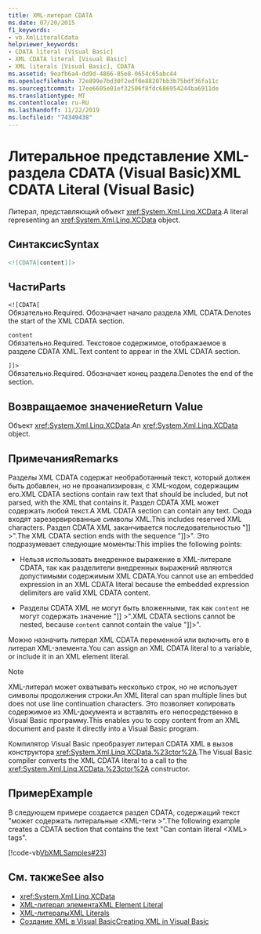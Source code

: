 ```yaml
---
title: XML-литерал CDATA
ms.date: 07/20/2015
f1_keywords:
- vb.XmlLiteralCdata
helpviewer_keywords:
- CDATA literal [Visual Basic]
- XML CDATA literal [Visual Basic]
- XML literals [Visual Basic], CDATA
ms.assetid: 9eafb6a4-dd9d-4866-85e8-0654c65abc44
ms.openlocfilehash: 72e899e7bd30f2edf0e88207bb3b75bdf36fa11c
ms.sourcegitcommit: 17ee6605e01ef32506f8fdc686954244ba6911de
ms.translationtype: MT
ms.contentlocale: ru-RU
ms.lasthandoff: 11/22/2019
ms.locfileid: "74349438"
---
```

# <a name="xml-cdata-literal-visual-basic"></a><span data-ttu-id="c3b22-102">Литеральное представление XML-раздела CDATA (Visual Basic)</span><span class="sxs-lookup"><span data-stu-id="c3b22-102">XML CDATA Literal (Visual Basic)</span></span>
<span data-ttu-id="c3b22-103">Литерал, представляющий объект <xref:System.Xml.Linq.XCData>.</span><span class="sxs-lookup"><span data-stu-id="c3b22-103">A literal representing an <xref:System.Xml.Linq.XCData> object.</span></span>  
  
## <a name="syntax"></a><span data-ttu-id="c3b22-104">Синтаксис</span><span class="sxs-lookup"><span data-stu-id="c3b22-104">Syntax</span></span>  
  
```xml  
<![CDATA[content]]>  
```  
  
## <a name="parts"></a><span data-ttu-id="c3b22-105">Части</span><span class="sxs-lookup"><span data-stu-id="c3b22-105">Parts</span></span>  
 `<![CDATA[`  
 <span data-ttu-id="c3b22-106">Обязательно.</span><span class="sxs-lookup"><span data-stu-id="c3b22-106">Required.</span></span> <span data-ttu-id="c3b22-107">Обозначает начало раздела XML CDATA.</span><span class="sxs-lookup"><span data-stu-id="c3b22-107">Denotes the start of the XML CDATA section.</span></span>  
  
 `content`  
 <span data-ttu-id="c3b22-108">Обязательно.</span><span class="sxs-lookup"><span data-stu-id="c3b22-108">Required.</span></span> <span data-ttu-id="c3b22-109">Текстовое содержимое, отображаемое в разделе CDATA XML.</span><span class="sxs-lookup"><span data-stu-id="c3b22-109">Text content to appear in the XML CDATA section.</span></span>  
  
 `]]>`  
 <span data-ttu-id="c3b22-110">Обязательно.</span><span class="sxs-lookup"><span data-stu-id="c3b22-110">Required.</span></span> <span data-ttu-id="c3b22-111">Обозначает конец раздела.</span><span class="sxs-lookup"><span data-stu-id="c3b22-111">Denotes the end of the section.</span></span>  
  
## <a name="return-value"></a><span data-ttu-id="c3b22-112">Возвращаемое значение</span><span class="sxs-lookup"><span data-stu-id="c3b22-112">Return Value</span></span>  
 <span data-ttu-id="c3b22-113">Объект <xref:System.Xml.Linq.XCData>.</span><span class="sxs-lookup"><span data-stu-id="c3b22-113">An <xref:System.Xml.Linq.XCData> object.</span></span>  
  
## <a name="remarks"></a><span data-ttu-id="c3b22-114">Примечания</span><span class="sxs-lookup"><span data-stu-id="c3b22-114">Remarks</span></span>  
 <span data-ttu-id="c3b22-115">Разделы XML CDATA содержат необработанный текст, который должен быть добавлен, но не проанализирован, с XML-кодом, содержащим его.</span><span class="sxs-lookup"><span data-stu-id="c3b22-115">XML CDATA sections contain raw text that should be included, but not parsed, with the XML that contains it.</span></span> <span data-ttu-id="c3b22-116">Раздел CDATA XML может содержать любой текст.</span><span class="sxs-lookup"><span data-stu-id="c3b22-116">A XML CDATA section can contain any text.</span></span> <span data-ttu-id="c3b22-117">Сюда входят зарезервированные символы XML.</span><span class="sxs-lookup"><span data-stu-id="c3b22-117">This includes reserved XML characters.</span></span> <span data-ttu-id="c3b22-118">Раздел CDATA XML заканчивается последовательностью "]] >".</span><span class="sxs-lookup"><span data-stu-id="c3b22-118">The XML CDATA section ends with the sequence "]]>".</span></span> <span data-ttu-id="c3b22-119">Это подразумевает следующие моменты:</span><span class="sxs-lookup"><span data-stu-id="c3b22-119">This implies the following points:</span></span>  
  
- <span data-ttu-id="c3b22-120">Нельзя использовать внедренное выражение в XML-литерале CDATA, так как разделители внедренных выражений являются допустимыми содержимым XML CDATA.</span><span class="sxs-lookup"><span data-stu-id="c3b22-120">You cannot use an embedded expression in an XML CDATA literal because the embedded expression delimiters are valid XML CDATA content.</span></span>  
  
- <span data-ttu-id="c3b22-121">Разделы CDATA XML не могут быть вложенными, так как `content` не могут содержать значение "]] >".</span><span class="sxs-lookup"><span data-stu-id="c3b22-121">XML CDATA sections cannot be nested, because `content` cannot contain the value "]]>".</span></span>  
  
 <span data-ttu-id="c3b22-122">Можно назначить литерал XML CDATA переменной или включить его в литерал XML-элемента.</span><span class="sxs-lookup"><span data-stu-id="c3b22-122">You can assign an XML CDATA literal to a variable, or include it in an XML element literal.</span></span>  
  
> [!NOTE]
> <span data-ttu-id="c3b22-123">XML-литерал может охватывать несколько строк, но не использует символы продолжения строки.</span><span class="sxs-lookup"><span data-stu-id="c3b22-123">An XML literal can span multiple lines but does not use line continuation characters.</span></span> <span data-ttu-id="c3b22-124">Это позволяет копировать содержимое из XML-документа и вставлять его непосредственно в Visual Basic программу.</span><span class="sxs-lookup"><span data-stu-id="c3b22-124">This enables you to copy content from an XML document and paste it directly into a Visual Basic program.</span></span>  
  
 <span data-ttu-id="c3b22-125">Компилятор Visual Basic преобразует литерал CDATA XML в вызов конструктора <xref:System.Xml.Linq.XCData.%23ctor%2A>.</span><span class="sxs-lookup"><span data-stu-id="c3b22-125">The Visual Basic compiler converts the XML CDATA literal to a call to the <xref:System.Xml.Linq.XCData.%23ctor%2A> constructor.</span></span>  
  
## <a name="example"></a><span data-ttu-id="c3b22-126">Пример</span><span class="sxs-lookup"><span data-stu-id="c3b22-126">Example</span></span>  
 <span data-ttu-id="c3b22-127">В следующем примере создается раздел CDATA, содержащий текст "может содержать литеральные \<XML-теги >".</span><span class="sxs-lookup"><span data-stu-id="c3b22-127">The following example creates a CDATA section that contains the text "Can contain literal \<XML> tags".</span></span>  
  
 [!code-vb[VbXMLSamples#23](~/samples/snippets/visualbasic/VS_Snippets_VBCSharp/VbXMLSamples/VB/XMLSamples11.vb#23)]  
  
## <a name="see-also"></a><span data-ttu-id="c3b22-128">См. также</span><span class="sxs-lookup"><span data-stu-id="c3b22-128">See also</span></span>

- <xref:System.Xml.Linq.XCData>
- [<span data-ttu-id="c3b22-129">XML-литерал элемента</span><span class="sxs-lookup"><span data-stu-id="c3b22-129">XML Element Literal</span></span>](../../../visual-basic/language-reference/xml-literals/xml-element-literal.md)
- [<span data-ttu-id="c3b22-130">XML-литералы</span><span class="sxs-lookup"><span data-stu-id="c3b22-130">XML Literals</span></span>](../../../visual-basic/language-reference/xml-literals/index.md)
- [<span data-ttu-id="c3b22-131">Создание XML в Visual Basic</span><span class="sxs-lookup"><span data-stu-id="c3b22-131">Creating XML in Visual Basic</span></span>](../../../visual-basic/programming-guide/language-features/xml/creating-xml.md)
